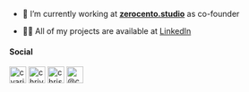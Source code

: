 - 🔭 I’m currently working at [**zerocento.studio**](https://zerocento.studio) as co-founder

- 👨‍💻 All of my projects are available at [LinkedIn](https://www.linkedin.com/in/christianvarisco/)

<h4>Social</h4>

<p>
<a href="https://dev.to/cvarisco" target="blank"><img align="center" src="https://cdn.jsdelivr.net/npm/simple-icons@3.0.1/icons/dev-dot-to.svg" alt="cvarisco" height="30" width="30" /></a>
<a href="https://twitter.com/chrivarisco" target="blank"><img align="center" src="https://cdn.jsdelivr.net/npm/simple-icons@3.0.1/icons/twitter.svg" alt="chrivarisco" height="30" width="30" /></a>
<a href="https://linkedin.com/in/christianvarisco" target="blank"><img align="center" src="https://cdn.jsdelivr.net/npm/simple-icons@3.0.1/icons/linkedin.svg" alt="christianvarisco" height="30" width="30" /></a>
<a href="https://medium.com/@cvarisco" target="blank"><img align="center" src="https://cdn.jsdelivr.net/npm/simple-icons@3.0.1/icons/medium.svg" alt="@cvarisco" height="30" width="30" /></a>
</p>
